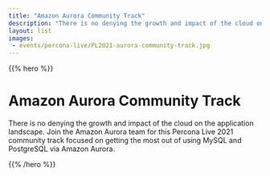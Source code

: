 ```yaml
---
title: "Amazon Aurora Community Track"
description: "There is no denying the growth and impact of the cloud on the application landscape. Join the Amazon Aurora team for this Percona Live 2021 community track focused on getting the most out of using MySQL and PostgreSQL  via Amazon Aurora."
layout: list
images:
 - events/percona-live/PL2021-aurora-community-track.jpg
---
```


{{% hero %}}

# Amazon Aurora Community Track

There is no denying the growth and impact of the cloud on the application landscape.  Join the Amazon Aurora team for this Percona Live 2021 community track focused on getting the most out of using MySQL and PostgreSQL  via Amazon Aurora.

{{% /hero %}}

